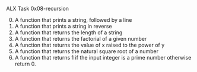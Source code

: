ALX Task 0x08-recursion

0. A function that prints a string, followed by a line
1. A function that prints a string in reverse
2. A function that returns the length of a string
3. A function that returns the factorial of a given number
4. A function that returns the value of x raised to the power of y
5. A function that returns the natural square root of a number
6. A function that returns 1 if the input integer is a prime number otherwise return 0.
